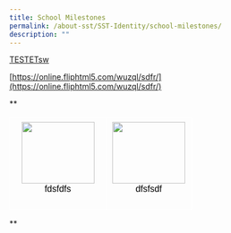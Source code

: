 ```yaml
---
title: School Milestones
permalink: /about-sst/SST-Identity/school-milestones/
description: ""
---
```

[TESTETsw](https://www.canva.com/design/DAFd0Fqwds8/4YxOfv8RuXqdk6COHBeljg/edit?utm_content=DAFd0Fqwds8&amp;utm_campaign=designshare&amp;utm_medium=link2&amp;utm_source=sharebutton)

[https://online.fliphtml5.com/wuzql/sdfr/](https://online.fliphtml5.com/wuzql/sdfr/)


**

<table style="border:none;border-collapse:collapse;"><colgroup><col width="172"><col width="153"></colgroup><tbody><tr style="height:0pt"><td style="border-left:solid #ffffff 1pt;border-right:solid #ffffff 1pt;border-bottom:solid #ffffff 1pt;border-top:solid #ffffff 1pt;vertical-align:top;padding:5pt 5pt 5pt 5pt;overflow:hidden;overflow-wrap:break-word;"><p style="line-height:1.2;text-align: center;margin-top:0pt;margin-bottom:0pt;" dir="ltr"><span style="font-size:12pt;font-family:Arial;color:#000000;background-color:transparent;font-weight:400;font-style:normal;font-variant:normal;text-decoration:none;vertical-align:baseline;white-space:pre;white-space:pre-wrap;"><span style="border:none;display:inline-block;overflow:hidden;width:130px;height:110px;"><img style="margin-left:0px;margin-top:0px;" height="110" width="130" src="https://lh6.googleusercontent.com/lvA_7pgdLieOqJ1v6X8Ru0lVTNdCSE9jauua3pIkG6jMx5t7rMnjTYn0rO0kPGszrM6nqnNIkhDUwbLEppB1ncag510k3r1A4dfqJJnFuDinmP2cK_SMZryvSgrzVL27Vf2fwpYKbs5iM2rBO33JRI4"></span></span></p><p style="line-height:1.2;text-align: center;margin-top:0pt;margin-bottom:0pt;" dir="ltr"><span style="font-size:12pt;font-family:Arial;color:#000000;background-color:transparent;font-weight:400;font-style:normal;font-variant:normal;text-decoration:none;vertical-align:baseline;white-space:pre;white-space:pre-wrap;">fdsfdfs</span></p><br></td><td style="border-left:solid #ffffff 1pt;border-right:solid #ffffff 1pt;border-bottom:solid #ffffff 1pt;border-top:solid #ffffff 1pt;vertical-align:top;padding:5pt 5pt 5pt 5pt;overflow:hidden;overflow-wrap:break-word;"><p style="line-height:1.2;text-align: center;margin-top:0pt;margin-bottom:0pt;" dir="ltr"><span style="font-size:12pt;font-family:Arial;color:#000000;background-color:transparent;font-weight:400;font-style:normal;font-variant:normal;text-decoration:none;vertical-align:baseline;white-space:pre;white-space:pre-wrap;"><span style="border:none;display:inline-block;overflow:hidden;width:130px;height:110px;"><img style="margin-left:0px;margin-top:0px;" height="110" width="130" src="https://lh6.googleusercontent.com/lvA_7pgdLieOqJ1v6X8Ru0lVTNdCSE9jauua3pIkG6jMx5t7rMnjTYn0rO0kPGszrM6nqnNIkhDUwbLEppB1ncag510k3r1A4dfqJJnFuDinmP2cK_SMZryvSgrzVL27Vf2fwpYKbs5iM2rBO33JRI4"></span></span></p><p style="line-height:1.2;text-align: center;margin-top:0pt;margin-bottom:0pt;" dir="ltr"><span style="font-size:12pt;font-family:Arial;color:#000000;background-color:transparent;font-weight:400;font-style:normal;font-variant:normal;text-decoration:none;vertical-align:baseline;white-space:pre;white-space:pre-wrap;">dfsfsdf</span></p></td></tr></tbody></table>

  
**